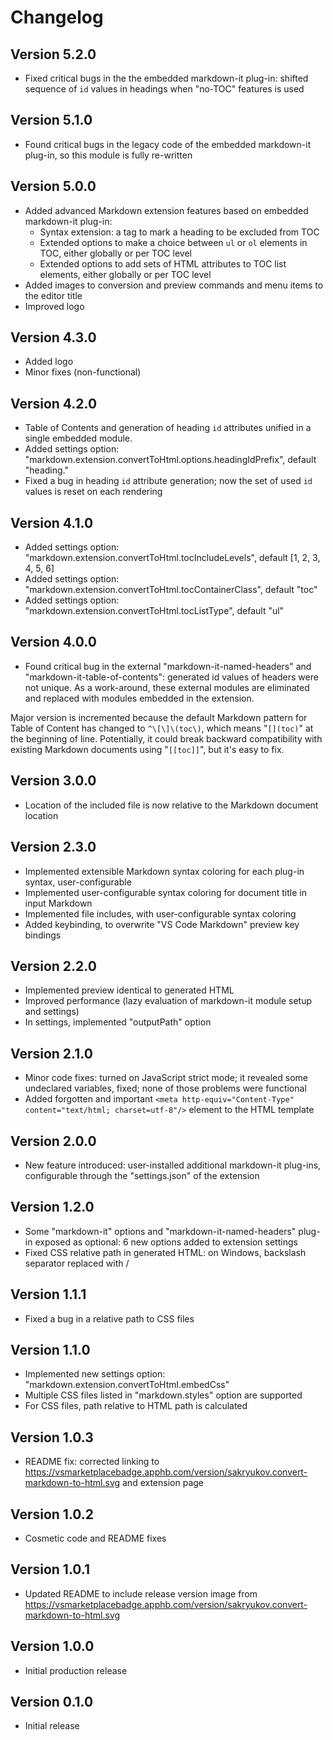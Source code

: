 # Changelog

## Version 5.2.0

* Fixed critical bugs in the the embedded markdown-it plug-in: shifted sequence of `id` values in headings when "no-TOC" features is used

## Version 5.1.0

* Found critical bugs in the legacy code of the embedded markdown-it plug-in, so this module is fully re-written

## Version 5.0.0

* Added advanced Markdown extension features based on embedded markdown-it plug-in:
	- Syntax extension: a tag to mark a heading to be excluded from TOC 
	- Extended options to make a choice between `ul` or `ol` elements in TOC, either globally or per TOC level
	- Extended options to add sets of HTML attributes to TOC list elements, either globally or per TOC level
* Added images to conversion and preview commands and menu items to the editor title
* Improved logo

## Version 4.3.0

* Added logo
* Minor fixes (non-functional)

## Version 4.2.0

* Table of Contents and generation of heading `id` attributes unified in a single embedded module.
* Added settings option: "markdown.extension.convertToHtml.options.headingIdPrefix", default "heading."
* Fixed a bug in heading `id` attribute generation; now the set of used `id` values is reset on each rendering

## Version 4.1.0

* Added settings option: "markdown.extension.convertToHtml.tocIncludeLevels", default [1, 2, 3, 4, 5, 6]
* Added settings option: "markdown.extension.convertToHtml.tocContainerClass", default "toc"
* Added settings option: "markdown.extension.convertToHtml.tocListType", default "ul"

## Version 4.0.0

* Found critical bug in the external "markdown-it-named-headers" and "markdown-it-table-of-contents": generated id values of headers were not unique. As a work-around, these external modules are eliminated and replaced with modules embedded in the extension.

Major version is incremented because the default Markdown pattern for Table of Content has changed to `^\[\]\(toc\)`, which means "`[](toc)`" at the beginning of line. Potentially, it could break backward compatibility with existing Markdown documents using "`[[toc]]`", but it's easy to fix.

## Version 3.0.0

* Location of the included file is now relative to the Markdown document location

## Version 2.3.0

* Implemented extensible Markdown syntax coloring for each plug-in syntax, user-configurable
* Implemented user-configurable syntax coloring for document title in input Markdown
* Implemented file includes, with user-configurable syntax coloring
* Added keybinding, to overwrite "VS Code Markdown" preview key bindings

## Version 2.2.0

* Implemented preview identical to generated HTML
* Improved performance (lazy evaluation of markdown-it module setup and settings)
* In settings, implemented "outputPath" option

## Version 2.1.0

* Minor code fixes: turned on JavaScript strict mode; it revealed some undeclared variables, fixed; none of those problems were functional
* Added forgotten and important `<meta http-equiv="Content-Type" content="text/html; charset=utf-8"/>` element to the HTML template

## Version 2.0.0

* New feature introduced: user-installed additional markdown-it plug-ins, configurable through the "settings.json" of the extension

## Version 1.2.0

* Some "markdown-it" options and "markdown-it-named-headers" plug-in exposed as optional: 6 new options added to extension settings
* Fixed CSS relative path in generated HTML: on Windows, backslash separator replaced with /

## Version 1.1.1

* Fixed a bug in a relative path to CSS files

## Version 1.1.0

* Implemented new settings option: "markdown.extension.convertToHtml.embedCss"
* Multiple CSS files listed in "markdown.styles" option are supported
* For CSS files, path relative to HTML path is calculated 

## Version 1.0.3

* README fix: corrected linking to https://vsmarketplacebadge.apphb.com/version/sakryukov.convert-markdown-to-html.svg and extension page

## Version 1.0.2

* Cosmetic code and README fixes

## Version 1.0.1

* Updated README to include release version image from https://vsmarketplacebadge.apphb.com/version/sakryukov.convert-markdown-to-html.svg

## Version 1.0.0

* Initial production release

## Version 0.1.0

* Initial release
